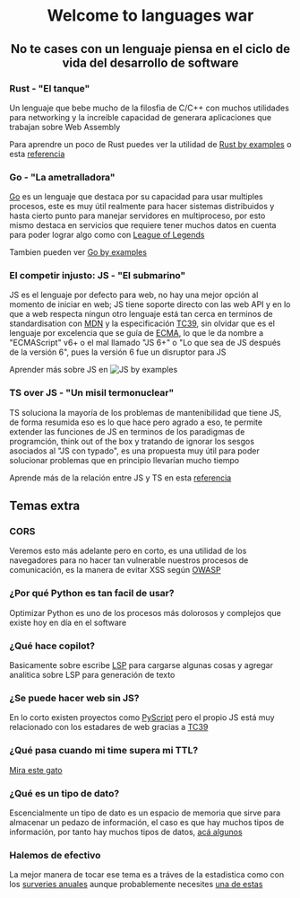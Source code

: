 <div align="center">
    <h1 align="center">Welcome to languages war</h1>
</div>

<div align="center">
    <h2 align="center">No te cases con un lenguaje piensa en el ciclo de vida del desarrollo de software</h2>
</div>

### Rust - "El tanque"

Un lenguaje que bebe mucho de la filosfia de C/C++ con muchos utilidades para networking y la increible capacidad de generara aplicaciones que trabajan sobre Web Assembly

Para aprendre un poco de Rust puedes ver la utilidad de [Rust by examples](https://doc.rust-lang.org/rust-by-example/index.html) o esta [referencia](https://github.com/rust-lang/rust-by-example)

### Go - "La ametralladora"

[Go](https://go.dev/) es un lenguaje que destaca por su capacidad para usar multiples procesos, este es muy útil realmente para hacer sistemas distribuidos y hasta cierto punto para manejar servidores en multiproceso, por esto mismo destaca en servicios que requiere tener muchos datos en cuenta para poder lograr algo como con [League of Legends](https://www.leagueoflegends.com/es-es/)

Tambien pueden ver [Go by examples](https://gobyexample.com/)

### El competir injusto: JS - "El submarino"

JS es el lenguaje por defecto para web, no hay una mejor opción al momento de iniciar en web; JS tiene soporte directo con las web API y en lo que a web respecta ningun otro lenguaje está tan cerca en terminos de standardisation con [MDN](https://developer.mozilla.org/es/) y la especificación [TC39](https://tc39.es/), sin olvidar que es el lenguaje por excelencia que se guía de [ECMA](https://www.ecma-international.org/), lo que le da nombre a "ECMAScript" v6+ o el mal llamado "JS 6+" o "Lo que sea de JS después de la versión 6", pues la versión 6 fue un disruptor para JS

Aprender más sobre JS en ![JS by examples](https://javascriptbyexample.com/)

### TS over JS - "Un misil termonuclear"

TS soluciona la mayoría de los problemas de mantenibilidad que tiene JS, de forma resumida eso es lo que hace pero agrado a eso, te permite extender las funciones de JS en terminos de los paradigmas de programción, think out of the box y tratando de ignorar los sesgos asociados al "JS con typado", es una propuesta muy útil para poder solucionar problemas que en principio llevarían mucho tiempo

Aprende más de la relación entre JS y TS en esta [referencia](https://www.typescriptlang.org/docs/handbook/typescript-in-5-minutes.html)

## Temas extra

### CORS

Veremos esto más adelante pero en corto, es una utilidad de los navegadores para no hacer tan vulnerable nuestros procesos de comunicación, es la manera de evitar XSS según [OWASP](https://sucuri.net/guides/owasp-top-10-security-vulnerabilities-2020/)

### ¿Por qué Python es tan facil de usar?

Optimizar Python es uno de los procesos más dolorosos y complejos que existe hoy en día en el software

### ¿Qué hace copilot?

Basicamente sobre escribe [LSP](https://matklad.github.io/assets/LSP-MxN.png) para cargarse algunas cosas y agregar analitica sobre LSP para generación de texto

### ¿Se puede hacer web sin JS?

En lo corto existen proyectos como [PyScript](https://pyscript.net/) pero el propio JS está muy relacionado con los estadares de web gracias a [TC39]()

### ¿Qué pasa cuando mi time supera mi TTL?

[Mira este gato](https://http.cat/status/504)

### ¿Qué es un tipo de dato?

Escencialmente un tipo de dato es un espacio de memoria que sirve para almacenar un pedazo de información, el caso es que hay muchos tipos de información, por tanto hay muchos tipos de datos, [acá algunos](https://i0.wp.com/rduinostar.com/wp-content/uploads/2012/10/Tipos-de-Variables-Arduino.jpg)

### Halemos de efectivo

La mejor manera de tocar ese tema es a tráves de la estadistica como con los [surveries anuales](https://survey.stackoverflow.co/2023/#work-salary) aunque probablemente necesites [una de estas](https://themoneyconverter.com/USD/COP)
